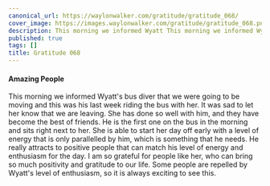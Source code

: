 ```yaml
---
canonical_url: https://waylonwalker.com/gratitude/gratitude_068/
cover_image: https://images.waylonwalker.com/gratitude/gratitude_068.png
description: This morning we informed Wyatt This morning we informed Wyatt
published: true
tags: []
title: Gratitude 068
---
```


#### Amazing People

This morning we informed Wyatt's bus diver that we were going to be moving and this was his last week riding the bus with her.  It was sad to let her know that we are leaving.  She has done so well with him, and they have become the best of friends.  He is the first one on the bus in the morning and sits right next to her.  She is able to start her day off early with a level of energy that is only parallelled by him, which is something that he needs.  He really attracts to positive people that can match his level of energy and enthusiasm for the day.  I am so grateful for people like her, who can bring so much positivity and gratitude to our life.  Some people are repelled by Wyatt's level of enthusiasm, so it is always exciting to see this.